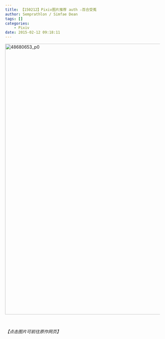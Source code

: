 ```yaml
---
title: 【150212】Pixiv图片推荐 auth ☆百合受菟
author: Semprathlon / Simfae Dean
tags: []
categories:
	- Pixiv
date: 2015-02-12 09:18:11
---
```

<a href="http://www.pixiv.net/member_illust.php?mode=medium&amp;illust_id=48680653"><img class="alignnone size-large wp-image-30" src="http://semprathlon.net/blog/blog/uploads/2015/02/48680653_p0-725x1024.jpg" alt="48680653_p0" width="625" height="883" /></a>

&nbsp;

<em>【点击图片可前往原作网页】</em>